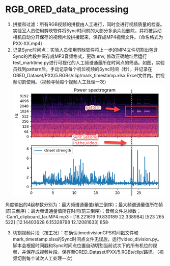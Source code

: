 # RGB_ORED_data_processing

  1. 拼接和过滤：所有RGB视频的拼接由人工进行，同时会进行视频质量的检查。
    实验室人员使用剪映软件将Sync时间前的大部分多余片段删除，并将被运动相机自动分开保存的视频片段拼接起来，保存成MP4视频文件。（命名格式为PXX-XX.mp4）
  2. 记录Sync时间点：实验人员使用剪映软件将上一步的MP4文件切割出包含Sync的片段并保存成MP3音频格式，更改.env, 修改正确地址后运行test_marktime.py进行可视化的人工频谱通量所在时间点的筛选。如图，实验员找到pattern后，手动记录每个机位视频的Sync时间（秒），并记录在ORED_Dataset/PXX/5.RGBs/clip/mark_timestamp.xlsx Excel文件内。供视频切割使用。（视频寻帧每个视频人工处理一次）
![[Image]](https://github.com/yyt1208732230/RGB_ORED_data_processing/blob/master/findSync.png)

角度输出的4组参数分别为：最大频谱通量值(前三倒序)；最大频谱通量值所在帧(前三倒序)；最大频谱通量值所在时间(前三倒序)；音频文件总帧数；
·Cam1_clipboard_far.MP4.mp3 - [18.221619 19.830189 22.338984] [523 265 522] [12.14403628  6.15328798 12.12081633] 858·

  3. 切割视频片段（按工况）：在确认timedivisionGPS时间戳文件和mark_timestamp.xlsx的Sync时间点文件无误后，运行video_division.py。脚本会根据时间戳和Sync时间点位置自动切割当前试次下的所有机位的视频，并保存成视频片段。保存至ORED_Dataset/PXX/5.RGBs/clip/路径。（视频切割每个试次人工处理一次）